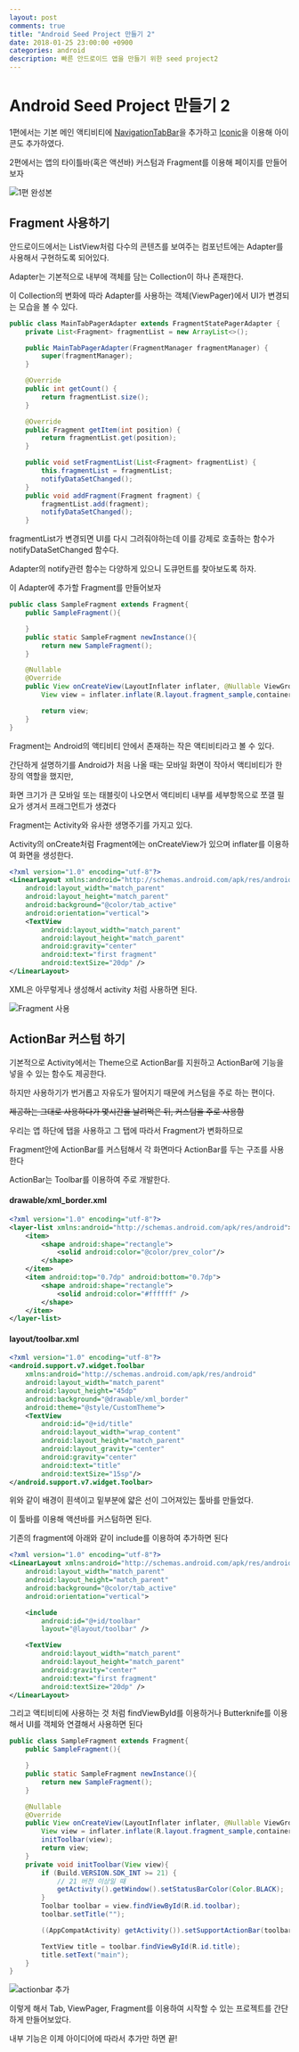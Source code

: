 ```yaml
---
layout: post
comments: true
title: "Android Seed Project 만들기 2"
date: 2018-01-25 23:00:00 +0900
categories: android
description: 빠른 안드로이드 앱을 만들기 위한 seed project2
---
```


# Android Seed Project 만들기 2

1편에서는 기본 메인 액티비티에 [NavigationTabBar](https://github.com/Devlight/NavigationTabBar)을 추가하고 [Iconic](https://github.com/mikepenz/Android-Iconics)을 이용해 아이콘도 추가하였다.

2편에서는 앱의 타이틀바(혹은 액션바) 커스텀과 Fragment를 이용해 페이지를 만들어보자


![1편 완성본](/assets/img/android-seed-project/nav_icon.jpeg)

## Fragment 사용하기

안드로이드에서는 ListView처럼 다수의 콘텐츠를 보여주는 컴포넌트에는 Adapter를 사용해서 구현하도록 되어있다.

Adapter는 기본적으로 내부에 객체를 담는 Collection이 하나 존재한다.

이 Collection의 변화에 따라 Adapter를 사용하는 객체(ViewPager)에서 UI가 변경되는 모습을 볼 수 있다.

```java
public class MainTabPagerAdapter extends FragmentStatePagerAdapter {
    private List<Fragment> fragmentList = new ArrayList<>();

    public MainTabPagerAdapter(FragmentManager fragmentManager) {
        super(fragmentManager);
    }

    @Override
    public int getCount() {
        return fragmentList.size();
    }

    @Override
    public Fragment getItem(int position) {
        return fragmentList.get(position);
    }

    public void setFragmentList(List<Fragment> fragmentList) {
        this.fragmentList = fragmentList;
        notifyDataSetChanged();
    }
    public void addFragment(Fragment fragment) {
        fragmentList.add(fragment);
        notifyDataSetChanged();
    }


```

fragmentList가 변경되면 UI를 다시 그려줘야하는데 이를 강제로 호출하는 함수가 notifyDataSetChanged 함수다.

Adapter의 notify관련 함수는 다양하게 있으니 도큐먼트를 찾아보도록 하자.

이 Adapter에 추가할 Fragment를 만들어보자

```java
public class SampleFragment extends Fragment{
    public SampleFragment(){

    }
    public static SampleFragment newInstance(){
        return new SampleFragment();
    }

    @Nullable
    @Override
    public View onCreateView(LayoutInflater inflater, @Nullable ViewGroup container, @Nullable Bundle savedInstanceState) {
        View view = inflater.inflate(R.layout.fragment_sample,container,false);

        return view;
    }
}
```

Fragment는 Android의 액티비티 안에서 존재하는 작은 액티비티라고 볼 수 있다.

간단하게 설명하기를 Android가 처음 나올 때는 모바일 화면이 작아서 액티비티가 한 장의 역할을 했지만,

화면 크기가 큰 모바일 또는 태블릿이 나오면서 액티비티 내부를 세부항목으로 쪼갤 필요가 생겨서 프래그먼트가 생겼다

Fragment는 Activity와 유사한 생명주기를 가지고 있다.

Activity의 onCreate처럼 Fragment에는 onCreateView가 있으며 inflater를 이용하여 화면을 생성한다.

```xml
<?xml version="1.0" encoding="utf-8"?>
<LinearLayout xmlns:android="http://schemas.android.com/apk/res/android"
    android:layout_width="match_parent"
    android:layout_height="match_parent"
    android:background="@color/tab_active"
    android:orientation="vertical">
    <TextView
        android:layout_width="match_parent"
        android:layout_height="match_parent"
        android:gravity="center"
        android:text="first fragment"
        android:textSize="20dp" />
</LinearLayout>
```

XML은 아무렇게나 생성해서 activity 처럼 사용하면 된다.

![Fragment 사용](/assets/img/android-seed-project/fragment.jpeg)

## ActionBar 커스텀 하기

기본적으로 Activity에서는 Theme으로 ActionBar를 지원하고 ActionBar에 기능을 넣을 수 있는 함수도 제공한다.

하지만 사용하기가 번거롭고 자유도가 떨어지기 때문에 커스텀을 주로 하는 편이다. 

~~제공하는 그대로 사용하다가 몇시간을 날려먹은 뒤, 커스텀을 주로 사용함~~ 

우리는 앱 하단에 탭을 사용하고 그 탭에 따라서 Fragment가 변화하므로

 Fragment안에 ActionBar를 커스텀해서 각 화면마다 ActionBar를 두는 구조를 사용한다

ActionBar는 Toolbar를 이용하여 주로 개발한다.

#### drawable/**xml_border.xml**

```Xml
<?xml version="1.0" encoding="utf-8"?>
<layer-list xmlns:android="http://schemas.android.com/apk/res/android">
    <item>
        <shape android:shape="rectangle">
            <solid android:color="@color/prev_color"/>
        </shape>
    </item>
    <item android:top="0.7dp" android:bottom="0.7dp">
        <shape android:shape="rectangle">
            <solid android:color="#ffffff" />
        </shape>
    </item>
</layer-list>
```

#### layout/toolbar.xml

```xml
<?xml version="1.0" encoding="utf-8"?>
<android.support.v7.widget.Toolbar
    xmlns:android="http://schemas.android.com/apk/res/android"
    android:layout_width="match_parent"
    android:layout_height="45dp"
    android:background="@drawable/xml_border"
    android:theme="@style/CustomTheme">
    <TextView
        android:id="@+id/title"
        android:layout_width="wrap_content"
        android:layout_height="match_parent"
        android:layout_gravity="center"
        android:gravity="center"
        android:text="title"
        android:textSize="15sp"/>
</android.support.v7.widget.Toolbar>
```

위와 같이 배경이 흰색이고 밑부분에 얇은 선이 그어져있는 툴바를 만들었다.

이 툴바를 이용해 액션바를 커스텀하면 된다.

기존의 fragment에 아래와 같이 include를 이용하여 추가하면 된다

```xml
<?xml version="1.0" encoding="utf-8"?>
<LinearLayout xmlns:android="http://schemas.android.com/apk/res/android"
    android:layout_width="match_parent"
    android:layout_height="match_parent"
    android:background="@color/tab_active"
    android:orientation="vertical">

    <include
        android:id="@+id/toolbar"
        layout="@layout/toolbar" />

    <TextView
        android:layout_width="match_parent"
        android:layout_height="match_parent"
        android:gravity="center"
        android:text="first fragment"
        android:textSize="20dp" />
</LinearLayout>
```
그리고 액티비티에 사용하는 것 처럼 findViewById를 이용하거나 Butterknife를 이용해서 UI를 객체와 연결해서 사용하면 된다

```java
public class SampleFragment extends Fragment{
    public SampleFragment(){

    }
    public static SampleFragment newInstance(){
        return new SampleFragment();
    }

    @Nullable
    @Override
    public View onCreateView(LayoutInflater inflater, @Nullable ViewGroup container, @Nullable Bundle savedInstanceState) {
        View view = inflater.inflate(R.layout.fragment_sample,container,false);
        initToolbar(view);
        return view;
    }
    private void initToolbar(View view){
        if (Build.VERSION.SDK_INT >= 21) {
            // 21 버전 이상일 때
            getActivity().getWindow().setStatusBarColor(Color.BLACK);
        }
        Toolbar toolbar = view.findViewById(R.id.toolbar);
        toolbar.setTitle("");

        ((AppCompatActivity) getActivity()).setSupportActionBar(toolbar);

        TextView title = toolbar.findViewById(R.id.title);
        title.setText("main");
    }
}
```

![actionbar 추가](/assets/img/android-seed-project/actionbar_fragment.jpeg)

이렇게 해서 Tab, ViewPager, Fragment를 이용하여 시작할 수 있는 프로젝트를 간단하게 만들어보았다.

내부 기능은 이제 아이디어에 따라서 추가만 하면 끝!

